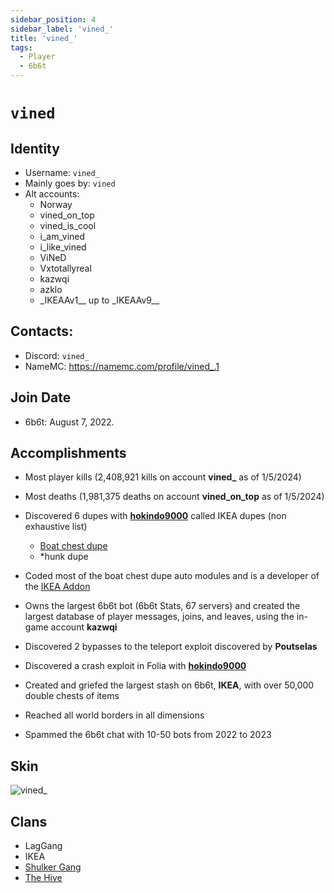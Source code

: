```yaml
---
sidebar_position: 4
sidebar_label: 'vined_'
title: 'vined_'
tags:
  - Player
  - 6b6t
---
```

# `vined`

## Identity
* Username: `vined_`
* Mainly goes by: `vined`
* Alt accounts:
  - Norway
  - vined_on_top
  - vined_is_cool
  - i_am_vined
  - i_like_vined
  - ViNeD
  - Vxtotallyreal
  - kazwqi
  - azklo
  - \_IKEAAv1__ up to \_IKEAAv9__

## Contacts:
* Discord: `vined_`
* NameMC: https://namemc.com/profile/vined_.1

## Join Date
* 6b6t: August 7, 2022.

## Accomplishments
- Most player kills (2,408,921 kills on account **vined_** as of 1/5/2024)
- Most deaths (1,981,375 deaths on account **vined_on_top** as of 1/5/2024)
- Discovered 6 dupes with [**hokindo9000**](./hokindo9000.md) called IKEA dupes (non exhaustive list)
  - [Boat chest dupe](https://www.youtube.com/watch?v=ubI4pJ35Gvk)
  - *hunk dupe

- Coded most of the boat chest dupe auto modules and is a developer of the [IKEA Addon](https://github.com/Nooniboi/Public-Ikea)
- Owns the largest 6b6t bot (6b6t Stats, 67 servers) and created the largest database of player messages, joins, and leaves, using the in-game account **kazwqi**
- Discovered 2 bypasses to the teleport exploit discovered by **Poutselas**
- Discovered a crash exploit in Folia with [**hokindo9000**](./hokindo9000.md)
- Created and griefed the largest stash on 6b6t, **IKEA**, with over 50,000 double chests of items
- Reached all world borders in all dimensions
- Spammed the 6b6t chat with 10-50 bots from 2022 to 2023

## Skin
![vined_](https://s.namemc.com/3d/skin/body.png?id=2e6ab0c469107e9b&model=slim&theta=30&phi=21&time=90&width=100&height=200 "vined_")


## Clans
- LagGang
- IKEA
- [Shulker Gang](../Groups/shulkergang)
- [The Hive](../Groups/hive)
